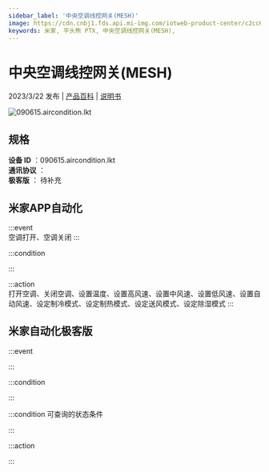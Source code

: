 ```yaml
---
sidebar_label: '中央空调线控网关(MESH)'
image: https://cdn.cnbj1.fds.api.mi-img.com/iotweb-product-center/c2cc6481e2ada1710f6f2876fd93193b_1675670461825.png?GalaxyAccessKeyId=AKVGLQWBOVIRQ3XLEW&Expires=9223372036854775807&Signature=ljF1zu4RpAuamoosI8GAdpjfF2Y=
keywords: 米家, 平头熊 PTX, 中央空调线控网关(MESH), 
---
```

# 中央空调线控网关(MESH)

2023/3/22 发布 | [产品百科](https://home.mi.com/webapp/content/baike/product/index.html?model=090615.aircondition.lkt/) | [说明书](https://home.mi.com/views/introduction.html?model=090615.aircondition.lkt&region=cn)

![090615.aircondition.lkt](https://cdn.cnbj1.fds.api.mi-img.com/iotweb-product-center/c2cc6481e2ada1710f6f2876fd93193b_1675670461825.png?GalaxyAccessKeyId=AKVGLQWBOVIRQ3XLEW&Expires=9223372036854775807&Signature=ljF1zu4RpAuamoosI8GAdpjfF2Y=)

## 规格  
> 
**设备 ID** ：090615.aircondition.lkt  
**通讯协议** ：  
**极客版**  ： 待补充 


## 米家APP自动化  

:::event  
空调打开、空调关闭
:::

:::condition  

:::

:::action   
打开空调、关闭空调、设置温度、设置高风速、设置中风速、设置低风速、设置自动风速、设定制冷模式、设定制热模式、设定送风模式、设定除湿模式
:::

## 米家自动化极客版  

:::event  

:::

:::condition  

:::

:::condition 可查询的状态条件  

:::

:::action  

:::

        

